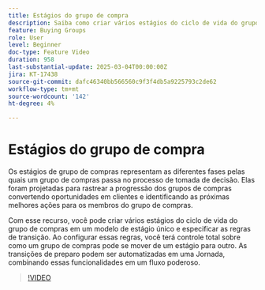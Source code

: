 ```yaml
---
title: Estágios do grupo de compra
description: Saiba como criar vários estágios do ciclo de vida do grupo de compras em um modelo de estágio único e especificar as regras de transição, fornecendo controle total sobre como um grupo de compras pode se mover de um estágio para outro.
feature: Buying Groups
role: User
level: Beginner
doc-type: Feature Video
duration: 958
last-substantial-update: 2025-03-04T00:00:00Z
jira: KT-17438
source-git-commit: dafc46340bb566560c9f3f4db5a9225793c2de62
workflow-type: tm+mt
source-wordcount: '142'
ht-degree: 4%

---
```



# Estágios do grupo de compra

Os estágios de grupo de compras representam as diferentes fases pelas quais um grupo de compras passa no processo de tomada de decisão. Elas foram projetadas para rastrear a progressão dos grupos de compras convertendo oportunidades em clientes e identificando as próximas melhores ações para os membros do grupo de compras.

Com esse recurso, você pode criar vários estágios do ciclo de vida do grupo de compras em um modelo de estágio único e especificar as regras de transição. Ao configurar essas regras, você terá controle total sobre como um grupo de compras pode se mover de um estágio para outro. As transições de preparo podem ser automatizadas em uma Jornada, combinando essas funcionalidades em um fluxo poderoso.

>[!VIDEO](https://video.tv.adobe.com/v/3448634/?learn=on&enablevpops)
